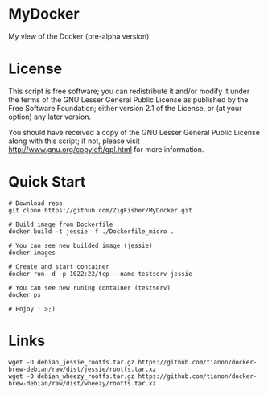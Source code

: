 MyDocker
========

My view of the Docker (pre-alpha version).


License
=======

This script is free software; you can redistribute it and/or modify it under the terms of
the GNU Lesser General Public License as published by the Free Software Foundation;
either version 2.1 of the License, or (at your option) any later version.

You should have received a copy of the GNU Lesser General Public License along with this
script; if not, please visit http://www.gnu.org/copyleft/gpl.html for more information.


Quick Start
===========

	# Download repo
	git clone https://github.com/ZigFisher/MyDocker.git

	# Build image from Dockerfile
	docker build -t jessie -f ./Dockerfile_micro .

	# You can see new builded image (jessie)
	docker images

	# Create and start container
	docker run -d -p 1022:22/tcp --name testserv jessie

	# You can see new runing container (testserv)
	docker ps

	# Enjoy ! >;)

Links
=====

	wget -O debian_jessie_rootfs.tar.gz https://github.com/tianon/docker-brew-debian/raw/dist/jessie/rootfs.tar.xz
	wget -O debian_wheezy_rootfs.tar.gz https://github.com/tianon/docker-brew-debian/raw/dist/wheezy/rootfs.tar.xz
